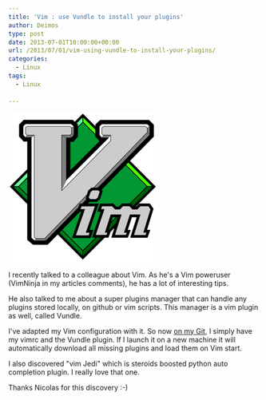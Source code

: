 ```yaml
---
title: 'Vim : use Vundle to install your plugins'
author: Deimos
type: post
date: 2013-07-01T10:00:00+00:00
url: /2013/07/01/vim-using-vundle-to-install-your-plugins/
categories:
  - Linux
tags:
  - Linux

---
```

![Vim-editor_logo](/images/logo_vim.png)

I recently talked to a colleague about Vim. As he's a Vim poweruser (VimNinja in my articles comments), he has a lot of interesting tips.

He also talked to me about a super plugins manager that can handle any plugins stored locally, on github or vim scripts. This manager is a vim plugin as well, called Vundle.

I've adapted my Vim configuration with it. So now [on my Git](https://git.deimos.fr/?p=git_deimosfr.git;a=tree;f=user_config/vim), I simply have my vimrc and the Vundle plugin. If I launch it on a new machine it will automatically download all missing plugins and load them on Vim start.

I also discovered "vim Jedi" which is steroids boosted python auto completion plugin. I really love that one.

Thanks Nicolas for this discovery :-)